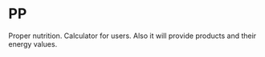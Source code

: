 # PP
Proper nutrition. Calculator for users. Also it will provide products and their energy values.
